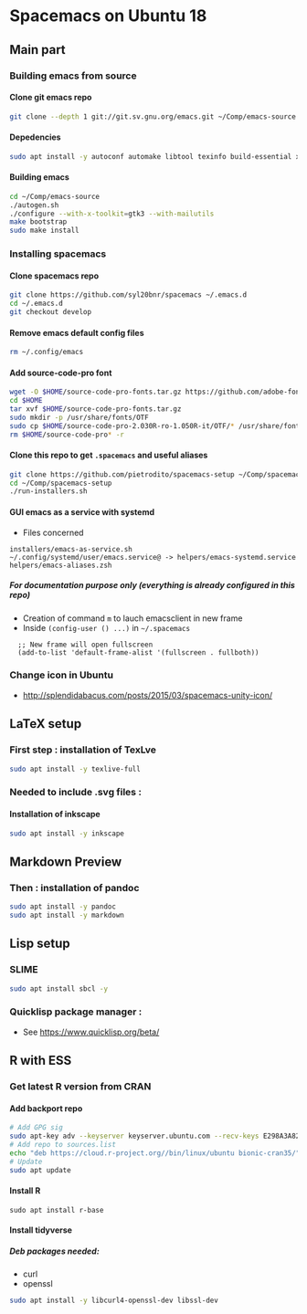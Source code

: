 # Spacemacs on Ubuntu 18 #
## Main part ##
### Building emacs from source ###
#### Clone git emacs repo ####
```bash
git clone --depth 1 git://git.sv.gnu.org/emacs.git ~/Comp/emacs-source
```
#### Depedencies ####
```bash
sudo apt install -y autoconf automake libtool texinfo build-essential xorg-dev libgtk-3-dev libjpeg-dev libncurses5-dev libdbus-1-dev libgif-dev libtiff-dev libm17n-dev libpng-dev librsvg2-dev libotf-dev libgnutls28-dev libxml2-dev
```
#### Building emacs ####
```bash
cd ~/Comp/emacs-source
./autogen.sh
./configure --with-x-toolkit=gtk3 --with-mailutils
make bootstrap
sudo make install
```
### Installing spacemacs ###
#### Clone spacemacs repo ####
```bash
git clone https://github.com/syl20bnr/spacemacs ~/.emacs.d
cd ~/.emacs.d
git checkout develop
```
#### Remove emacs default config files
```bash
rm ~/.config/emacs
```
#### Add source-code-pro font ####
```bash
wget -O $HOME/source-code-pro-fonts.tar.gz https://github.com/adobe-fonts/source-code-pro/archive/2.030R-ro/1.050R-it.tar.gz
cd $HOME
tar xvf $HOME/source-code-pro-fonts.tar.gz
sudo mkdir -p /usr/share/fonts/OTF
sudo cp $HOME/source-code-pro-2.030R-ro-1.050R-it/OTF/* /usr/share/fonts/OTF
rm $HOME/source-code-pro* -r
```
#### Clone this repo to get ``.spacemacs`` and useful aliases ####
```bash
git clone https://github.com/pietrodito/spacemacs-setup ~/Comp/spacemacs-setup
cd ~/Comp/spacemacs-setup
./run-installers.sh
```
#### GUI emacs as a service with systemd ####
* Files concerned
``` 
installers/emacs-as-service.sh
~/.config/systemd/user/emacs.service@ -> helpers/emacs-systemd.service
helpers/emacs-aliases.zsh
```
##### For documentation purpose only (everything is already configured in this repo) #####
* Creation of command ``m`` to lauch emacsclient in new frame
* Inside ``(config-user () ...)`` in ``~/.spacemacs``
```elisp
  ;; New frame will open fullscreen
  (add-to-list 'default-frame-alist '(fullscreen . fullboth))
```
### Change icon in Ubuntu ###
* http://splendidabacus.com/posts/2015/03/spacemacs-unity-icon/

## LaTeX setup ##
### First step : installation of TexLve
```bash
sudo apt install -y texlive-full
```
### Needed to include .svg files :
#### Installation of inkscape
```bash
sudo apt install -y inkscape
```
## Markdown Preview ##
### Then : installation of pandoc
```bash
sudo apt install -y pandoc
sudo apt install -y markdown
```
## Lisp setup
### SLIME
```bash
sudo apt install sbcl -y
```
### Quicklisp package manager : ###
* See https://www.quicklisp.org/beta/
## R with ESS
### Get latest R version from CRAN
#### Add backport repo
``` bash
# Add GPG sig
sudo apt-key adv --keyserver keyserver.ubuntu.com --recv-keys E298A3A825C0D65DFD57CBB651716619E084DAB9
# Add repo to sources.list
echo "deb https://cloud.r-project.org//bin/linux/ubuntu bionic-cran35/" | sudo tee -a /etc/apt/sources.list
# Update
sudo apt update
```
#### Install R
```
sudo apt install r-base
```
#### Install tidyverse
##### Deb packages needed: 
* curl
* openssl
```bash
sudo apt install -y libcurl4-openssl-dev libssl-dev 
```
